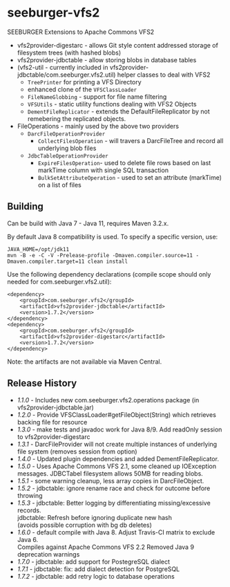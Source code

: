 seeburger-vfs2
==============

SEEBURGER Extensions to Apache Commons VFS2

* vfs2provider-digestarc - allows Git style content addressed storage of filesystem trees (with hashed blobs)
* vfs2provider-jdbctable - allow storing blobs in database tables
* (vfs2-util - currently included in vfs2provider-jdbctable/com.seeburger.vfs2.util) helper classes to deal with VFS2
  * `TreePrinter` for printing a VFS Directory
  * enhanced clone of the `VFSClassLoader`
  * `FileNameGlobbing` - support for file name filtering
  * `VFSUtils` - static utility functions dealing with VFS2 Objects
  * `DementFileReplicator` - extends the DefaultFileReplicator by not remebering the replicated objects.
* FileOperations - mainly used by the above two providers
  * `DarcFileOperationProvider`
    * `CollectFilesOperation` - will travers a DarcFileTree and record all underlying blob files
  * `JdbcTableOperationProvider`
    * `ExpireFilesOperation`- used to delete file rows based on last markTime column with single SQL transaction
    * `BulkSetAttributeOperation` - used to set an attribute (markTime) on a list of files

Building
--------

Can be build with Java 7 - Java 11, requires Maven 3.2.x.

By default Java 8 compatibility is used. To specify a specific version, use:

    JAVA_HOME=/opt/jdk11
    mvn -B -e -C -V -Prelease-profile -Dmaven.compiler.source=11 -Dmaven.compiler.target=11 clean install

Use the following dependency declarations (compile scope should only needed for com.seeburger.vfs2.util):

    <dependency>
        <groupId>com.seeburger.vfs2</groupId>
        <artifactId>vfs2provider-jdbctable</artifactId>
        <version>1.7.2</version>
    </dependency>
    <dependency>
        <groupId>com.seeburger.vfs2</groupId>
        <artifactId>vfs2provider-digestarc</artifactId>
        <version>1.7.2</version>
    </dependency>

Note: the artifacts are not available via Maven Central.

Release History
---------------

* *1.1.0* - Includes new com.seeburger.vfs2.operations package (in vfs2provider-jdbctable.jar)
* *1.2.0* - Provide VFSClassLoader#getFileObject(String) which retrieves backing file for resource
* *1.3.0* - make tests and javadoc work for Java 8/9. Add readOnly session to vfs2provider-digestarc
* *1.3.1* - DarcFileProvider will not create multiple instances of underlying file system (removes session from option)
* *1.4.0* - Updated plugin dependencies and added DementFileReplicator.
* *1.5.0* - Uses Apache Commons VFS 2.1, some cleaned up IOException messages. JDBCTabel filesystem allows 50MB for reading blobs.
* *1.5.1* - some warning cleanup, less array copies in DarcFileObject.
* *1.5.2* - jdbctable: ignore rename race and check for outcome before throwing
* *1.5.3* - jdbctable: Better logging by differentiating missing/excessive records.<br/>
            jdbctable: Refresh before ignoring duplicate new hash<br/>
            (avoids possible corruption with bg db deletes)
* *1.6.0* - default compile with Java 8. Adjust Travis-CI matrix to exclude Java 6.<br/>
            Compiles against Apache Commons VFS 2.2
            Removed Java 9 deprecation warnings
* *1.7.0* - jdbctable: add support for PostegreSQL dialect
* *1.7.1* - jdbctable: fix: add dialect detection for PostgreSQL
* *1.7.2* - jdbctable: add retry logic to database operations

